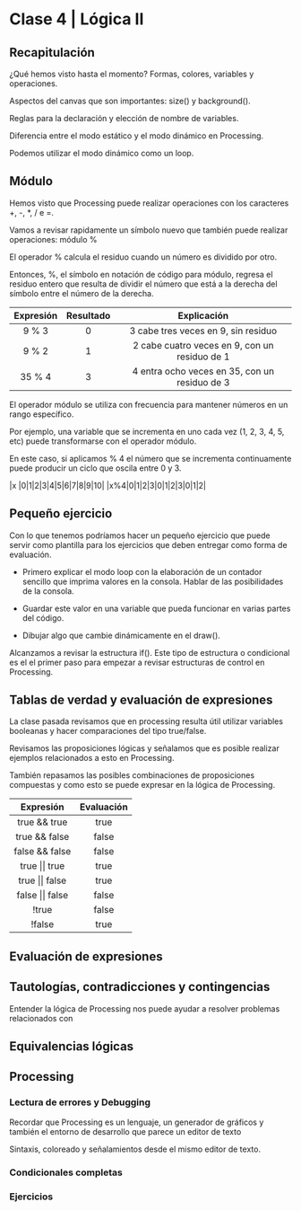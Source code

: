 
# Clase 4 | Lógica II

## Recapitulación

¿Qué hemos visto hasta el momento? Formas, colores, variables y operaciones. 

Aspectos del canvas que son importantes: size() y background(). 

Reglas para la declaración y elección de nombre de variables. 

Diferencia entre el modo estático y el modo dinámico en Processing. 

Podemos utilizar el modo dinámico como un loop. 

## Módulo 

Hemos visto que Processing puede realizar operaciones con los caracteres +, -, *, / e =. 

Vamos a revisar rapidamente un símbolo nuevo que también puede realizar operaciones: módulo %

El operador % calcula el residuo cuando un número es dividido por otro. 

Entonces, %, el símbolo en notación de código para módulo, regresa el residuo entero que resulta de dividir el número que está a la derecha del símbolo entre el número de la derecha. 

|Expresión|Resultado|Explicación|
|:-------:|:-------:|:---------:|
|9 % 3    |0        |3 cabe tres veces en 9, sin residuo|
|9 % 2    |1        |2 cabe cuatro veces en 9, con un residuo de 1|
|35 % 4   |3        |4 entra ocho veces en 35, con un residuo de 3|

El operador módulo se utiliza con frecuencia para mantener números en un rango específico. 

Por ejemplo, una variable que se incrementa en uno cada vez (1, 2, 3, 4, 5, etc) puede transformarse con el operador módulo.

En este caso, si aplicamos % 4 el número que se incrementa continuamente puede producir un ciclo que oscila entre 0 y 3. 

|x  |0|1|2|3|4|5|6|7|8|9|10|
|x%4|0|1|2|3|0|1|2|3|0|1|2|

## Pequeño ejercicio 

Con lo que tenemos podríamos hacer un pequeño ejercicio que puede servir como plantilla para los ejercicios que deben entregar como forma de evaluación. 

- Primero explicar el modo loop con la elaboración de un contador sencillo que imprima valores en la consola. Hablar de las posibilidades de la consola.

- Guardar este valor en una variable que pueda funcionar en varias partes del código. 

- Dibujar algo que cambie dinámicamente en el draw(). 

Alcanzamos a revisar la estructura if(). Este tipo de estructura o condicional es el el primer paso para empezar a revisar estructuras de control en Processing. 

## Tablas de verdad y evaluación de expresiones

La clase pasada revisamos que en processing resulta útil utilizar variables booleanas y hacer comparaciones del tipo true/false. 

Revisamos las proposiciones lógicas y señalamos que es posible realizar ejemplos relacionados a esto en Processing. 

También repasamos las posibles combinaciones de proposiciones compuestas y como esto se puede expresar en la lógica de Processing. 

|Expresión|Evaluación|
|:-------:|:--------:|
|true && true|true|
|true && false|false|
|false && false|false|
|true &#124;&#124; true|true|
|true &#124;&#124; false|true|
|false &#124;&#124; false |false|
|!true|false|
|!false|true|

## Evaluación de expresiones

## Tautologías, contradicciones y contingencias

Entender la lógica de Processing nos puede ayudar a resolver problemas relacionados con 

## Equivalencias lógicas

## Processing

### Lectura de errores y Debugging

Recordar que Processing es un lenguaje, un generador de gráficos y también el entorno de desarrollo que parece un editor de texto

Sintaxis, coloreado y señalamientos desde el mismo editor de texto.

### Condicionales completas

### Ejercicios 
